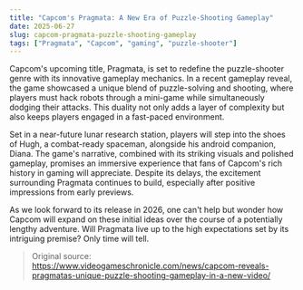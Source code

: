 ```yaml
---
title: "Capcom's Pragmata: A New Era of Puzzle-Shooting Gameplay"
date: 2025-06-27
slug: capcom-pragmata-puzzle-shooting-gameplay
tags: ["Pragmata", "Capcom", "gaming", "puzzle-shooter"]
---
```


Capcom's upcoming title, Pragmata, is set to redefine the puzzle-shooter genre with its innovative gameplay mechanics. In a recent gameplay reveal, the game showcased a unique blend of puzzle-solving and shooting, where players must hack robots through a mini-game while simultaneously dodging their attacks. This duality not only adds a layer of complexity but also keeps players engaged in a fast-paced environment.

Set in a near-future lunar research station, players will step into the shoes of Hugh, a combat-ready spaceman, alongside his android companion, Diana. The game's narrative, combined with its striking visuals and polished gameplay, promises an immersive experience that fans of Capcom's rich history in gaming will appreciate. Despite its delays, the excitement surrounding Pragmata continues to build, especially after positive impressions from early previews.

As we look forward to its release in 2026, one can't help but wonder how Capcom will expand on these initial ideas over the course of a potentially lengthy adventure. Will Pragmata live up to the high expectations set by its intriguing premise? Only time will tell.

> Original source: https://www.videogameschronicle.com/news/capcom-reveals-pragmatas-unique-puzzle-shooting-gameplay-in-a-new-video/